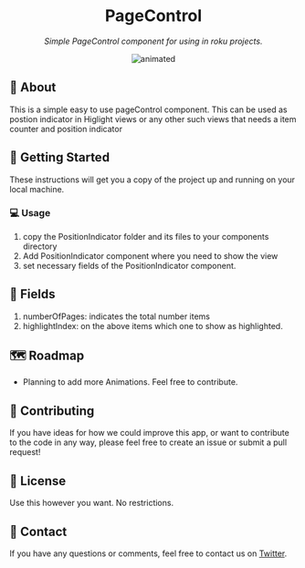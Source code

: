<h1 align="center">PageControl</h1>

<p align="center">
  <i>Simple PageControl component for using in roku projects.</i>
</p>

<p align="center" width="100%">
<img src="https://user-images.githubusercontent.com/52960334/225421235-8b86a85b-f03a-4908-ad39-ed64304ffc3a.gif" alt="animated" />
</p>

## 🧐 About

This is a simple easy to use pageControl component. This can be used as postion indicator in Higlight views or any other such views that needs a item counter and position indicator

## 🏁 Getting Started

These instructions will get you a copy of the project up and running on your local machine.

### 💻 Usage

1. copy the PositionIndicator folder and its files to your components directory
2. Add PositionIndicator component where you need to show the view
3. set necessary fields of the PositionIndicator component.

## 🌟 Fields

1. numberOfPages: indicates the total number items
2. highlightIndex: on the above items which one to show as highlighted.

## 🗺 Roadmap

- Planning to add more Animations. Feel free to contribute.

## 🤝 Contributing

If you have ideas for how we could improve this app, or want to contribute to the code in any way, please feel free to create an issue or submit a pull request!

## 📝 License

Use this however you want. No restrictions.

## 📧 Contact

If you have any questions or comments, feel free to contact us on [Twitter](https://twitter.com/gokulp20650843).
